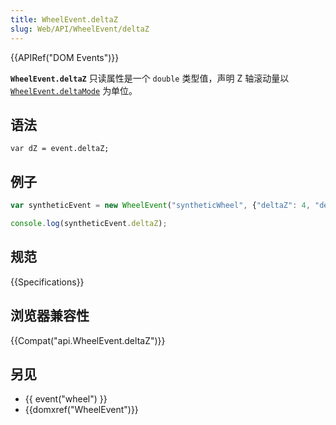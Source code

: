 ```yaml
---
title: WheelEvent.deltaZ
slug: Web/API/WheelEvent/deltaZ
---
```

{{APIRef("DOM Events")}}

**`WheelEvent.deltaZ`** 只读属性是一个 `double` 类型值，声明 Z 轴滚动量以[`WheelEvent.deltaMode`](/zh-CN/docs/Web/API/WheelEvent/deltaMode) 为单位。

## 语法

```plain
var dZ = event.deltaZ;
```

## 例子

```js
var syntheticEvent = new WheelEvent("syntheticWheel", {"deltaZ": 4, "deltaMode": 0});

console.log(syntheticEvent.deltaZ);
```

## 规范

{{Specifications}}

## 浏览器兼容性

{{Compat("api.WheelEvent.deltaZ")}}

## 另见

- {{ event("wheel") }}
- {{domxref("WheelEvent")}}
